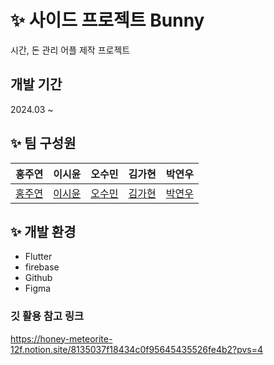 # ✨ 사이드 프로젝트 Bunny
시간, 돈 관리 어플 제작 프로젝트
## 개발 기간
2024.03 ~
## ✨ 팀 구성원


| 홍주연                      | 이시윤                      | 오수민                      | 김가현                      | 박연우                      |
| --------------------------- | --------------------------- | ---------------------------  | --------------------------- | --------------------------- |
| [홍주연](링크_팀원1_프로필) | [이시윤](링크_팀원2_프로필) | [오수민](링크_팀원3_프로필)| [김가현](https://github.com/gahyeon11) | [박연우](https://github.com/ParkYW20) |

## ✨ 개발 환경
- Flutter
- firebase
- Github
- Figma

### 깃 활용 참고 링크
https://honey-meteorite-12f.notion.site/8135037f18434c0f95645435526fe4b2?pvs=4
